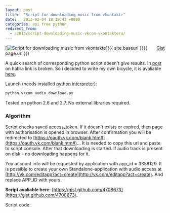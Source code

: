 ```yaml
---
layout: post
title:  "Script for downloading music from vkontakte"
date:   2013-02-04 18:19:43 +0000
categories: api free python
redirect_from:
  - /2013/script-downloading-music-vkcom-vkontakteru/
---
```


<div class="gist-wrp"><div class="github-btn" id="github-btn" style="float:right;"> <a class="gh-btn" id="gh-btn" href="https://gist.github.com/st4lk/4708673" target="_blank"> <span class="gh-ico"></span> <span class="gh-text" id="gh-text">Gist</span> </a></div></div>

[![Script for downloading music from vkontakte](/assets/images/posts/2013-02-04-script-downloading-music-vkcom-vkontakteru/vk_audio.jpeg "Script for downloading music from vkontakte")]({{ site.baseurl }}{{ page.url }})

A quick search of corresponding python script doesn't give results. In [post](http://habrahabr.ru/post/143860/) on habra link is broken. So i decided to write my own bicycle, it is avaliable [here](https://gist.github.com/4708673).

Launch (needs installed [python interpreter](http://www.python.org/download/releases/2.7.4/)):

```bash
python vkcom_audio_download.py
```

Tested on python 2.6 and 2.7. No external libraries required.

<!--more-->

### Algorithm

Script checks saved access_token. If it doesn't exists or expired, then page with authorisation is opened in browser. After confirmation you will be redirected to [https://oauth.vk.com/blank.htm#](https://oauth.vk.com/blank.htm#)... It is needed to copy this url and paste to script console. After that downloading is started. If audio track is present on disk - no downloading happens for it.

You account info will be requested by application with app_id = 3358129. It is possible to create your own Standalone-application with audio access at [http://vk.com/editapp?act=create](http://vk.com/editapp?act=create). And replace APP_ID with yours.

**Script avaliable here**: [https://gist.github.com/4708673](https://gist.github.com/4708673).

Script code:

<script src="https://gist.github.com/st4lk/4708673.js"></script>
